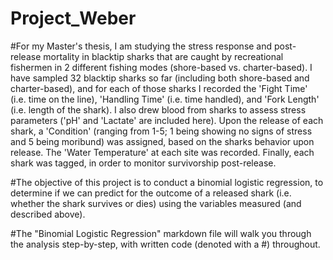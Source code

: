 # Project_Weber

#For my Master's thesis, I am studying the stress response and post-release mortality in blacktip sharks that are caught by 
recreational fishermen in 2 different fishing modes (shore-based vs. charter-based). I have sampled 32 blacktip sharks so 
far (including both shore-based and charter-based), and for each of those sharks I recorded the 'Fight Time' (i.e. time on 
the line), 'Handling Time' (i.e. time handled), and 'Fork Length' (i.e. length of the shark). I also drew blood from sharks 
to assess stress parameters ('pH' and 'Lactate' are included here). Upon the release of each shark, a 'Condition' (ranging 
from 1-5; 1 being showing no signs of stress and 5 being moribund) was assigned, based on the sharks behavior upon release. 
The 'Water Temperature' at each site was recorded. Finally, each shark was tagged, in order to monitor survivorship 
post-release. 

#The objective of this project is to conduct a binomial logistic regression, to determine if we can predict for the outcome 
of a released shark (i.e. whether the shark survives or dies) using the variables measured (and described above). 

#The "Binomial Logistic Regression" markdown file will walk you through the analysis step-by-step, with written code (denoted with a #) throughout. 

